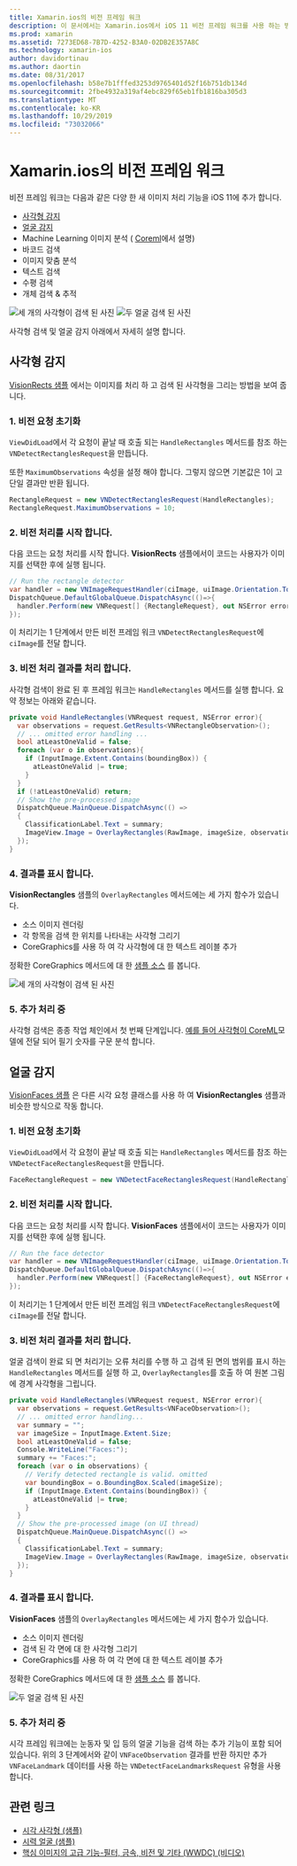 ```yaml
---
title: Xamarin.ios의 비전 프레임 워크
description: 이 문서에서는 Xamarin.ios에서 iOS 11 비전 프레임 워크를 사용 하는 방법을 설명 합니다. 특히 사각형 검색 및 얼굴 감지에 대해 설명 합니다.
ms.prod: xamarin
ms.assetid: 7273ED68-7B7D-4252-B3A0-02DB2E357A8C
ms.technology: xamarin-ios
author: davidortinau
ms.author: daortin
ms.date: 08/31/2017
ms.openlocfilehash: b58e7b1fffed3253d9765401d52f16b751db134d
ms.sourcegitcommit: 2fbe4932a319af4ebc829f65eb1fb1816ba305d3
ms.translationtype: MT
ms.contentlocale: ko-KR
ms.lasthandoff: 10/29/2019
ms.locfileid: "73032066"
---
```

# <a name="vision-framework-in-xamarinios"></a>Xamarin.ios의 비전 프레임 워크

비전 프레임 워크는 다음과 같은 다양 한 새 이미지 처리 기능을 iOS 11에 추가 합니다.

- [사각형 감지](#rectangles)
- [얼굴 감지](#faces)
- Machine Learning 이미지 분석 ( [Coreml](~/ios/platform/introduction-to-ios11/coreml.md)에서 설명)
- 바코드 검색
- 이미지 맞춤 분석
- 텍스트 검색
- 수평 검색
- 개체 검색 & 추적

![세 개의 사각형이 검색 된 사진](vision-images/found-rectangles-tiny.png) ![두 얼굴 검색 된 사진](vision-images/xamarin-home-faces-tiny.png)

사각형 검색 및 얼굴 감지 아래에서 자세히 설명 합니다.

<a name="rectangles" />

## <a name="rectangle-detection"></a>사각형 감지

[VisionRects 샘플](https://docs.microsoft.com/samples/xamarin/ios-samples/ios11-visionrectangles) 에서는 이미지를 처리 하 고 검색 된 사각형을 그리는 방법을 보여 줍니다.

### <a name="1-initialize-the-vision-request"></a>1. 비전 요청 초기화

`ViewDidLoad`에서 각 요청이 끝날 때 호출 되는 `HandleRectangles` 메서드를 참조 하는 `VNDetectRectanglesRequest`을 만듭니다.

또한 `MaximumObservations` 속성을 설정 해야 합니다. 그렇지 않으면 기본값은 1이 고 단일 결과만 반환 됩니다.

```csharp
RectangleRequest = new VNDetectRectanglesRequest(HandleRectangles);
RectangleRequest.MaximumObservations = 10;
```

### <a name="2-start-the-vision-processing"></a>2. 비전 처리를 시작 합니다.

다음 코드는 요청 처리를 시작 합니다. **VisionRects** 샘플에서이 코드는 사용자가 이미지를 선택한 후에 실행 됩니다.

```csharp
// Run the rectangle detector
var handler = new VNImageRequestHandler(ciImage, uiImage.Orientation.ToCGImagePropertyOrientation(), new VNImageOptions());
DispatchQueue.DefaultGlobalQueue.DispatchAsync(()=>{
  handler.Perform(new VNRequest[] {RectangleRequest}, out NSError error);
});
```

이 처리기는 1 단계에서 만든 비전 프레임 워크 `VNDetectRectanglesRequest`에 `ciImage`를 전달 합니다.

### <a name="3-handle-the-results-of-vision-processing"></a>3. 비전 처리 결과를 처리 합니다.

사각형 검색이 완료 된 후 프레임 워크는 `HandleRectangles` 메서드를 실행 합니다. 요약 정보는 아래와 같습니다.

```csharp
private void HandleRectangles(VNRequest request, NSError error){
  var observations = request.GetResults<VNRectangleObservation>();
  // ... omitted error handling ...
  bool atLeastOneValid = false;
  foreach (var o in observations){
    if (InputImage.Extent.Contains(boundingBox)) {
      atLeastOneValid |= true;
    }
  }
  if (!atLeastOneValid) return;
  // Show the pre-processed image
  DispatchQueue.MainQueue.DispatchAsync(() =>
  {
    ClassificationLabel.Text = summary;
    ImageView.Image = OverlayRectangles(RawImage, imageSize, observations);
  });
}
```

### <a name="4-display-the-results"></a>4. 결과를 표시 합니다.

**VisionRectangles** 샘플의 `OverlayRectangles` 메서드에는 세 가지 함수가 있습니다.

- 소스 이미지 렌더링
- 각 항목을 검색 한 위치를 나타내는 사각형 그리기
- CoreGraphics를 사용 하 여 각 사각형에 대 한 텍스트 레이블 추가

정확한 CoreGraphics 메서드에 대 한 [샘플 소스](https://docs.microsoft.com/samples/xamarin/ios-samples/ios11-visionrectangles) 를 봅니다.

![세 개의 사각형이 검색 된 사진](vision-images/found-rectangles-phone-sml.png)

### <a name="5-further-processing"></a>5. 추가 처리 중

사각형 검색은 종종 작업 체인에서 첫 번째 단계입니다. [예를 들어 사각형이 CoreML](~/ios/platform/introduction-to-ios11/coreml.md#coremlvision)모델에 전달 되어 필기 숫자를 구문 분석 합니다.

<a name="faces" />

## <a name="face-detection"></a>얼굴 감지

[VisionFaces 샘플](https://docs.microsoft.com/samples/xamarin/ios-samples/ios11-visionfaces) 은 다른 시각 요청 클래스를 사용 하 여 **VisionRectangles** 샘플과 비슷한 방식으로 작동 합니다.

### <a name="1-initialize-the-vision-request"></a>1. 비전 요청 초기화

`ViewDidLoad`에서 각 요청이 끝날 때 호출 되는 `HandleRectangles` 메서드를 참조 하는 `VNDetectFaceRectanglesRequest`을 만듭니다.

```csharp
FaceRectangleRequest = new VNDetectFaceRectanglesRequest(HandleRectangles);
```

### <a name="2-start-the-vision-processing"></a>2. 비전 처리를 시작 합니다.

다음 코드는 요청 처리를 시작 합니다. **VisionFaces** 샘플에서이 코드는 사용자가 이미지를 선택한 후에 실행 됩니다.

```csharp
// Run the face detector
var handler = new VNImageRequestHandler(ciImage, uiImage.Orientation.ToCGImagePropertyOrientation(), new VNImageOptions());
DispatchQueue.DefaultGlobalQueue.DispatchAsync(()=>{
  handler.Perform(new VNRequest[] {FaceRectangleRequest}, out NSError error);
});
```

이 처리기는 1 단계에서 만든 비전 프레임 워크 `VNDetectFaceRectanglesRequest`에 `ciImage`를 전달 합니다.

### <a name="3-handle-the-results-of-vision-processing"></a>3. 비전 처리 결과를 처리 합니다.

얼굴 검색이 완료 되 면 처리기는 오류 처리를 수행 하 고 검색 된 면의 범위를 표시 하는 `HandleRectangles` 메서드를 실행 하 고, `OverlayRectangles`를 호출 하 여 원본 그림에 경계 사각형을 그립니다.

```csharp
private void HandleRectangles(VNRequest request, NSError error){
  var observations = request.GetResults<VNFaceObservation>();
  // ... omitted error handling...
  var summary = "";
  var imageSize = InputImage.Extent.Size;
  bool atLeastOneValid = false;
  Console.WriteLine("Faces:");
  summary += "Faces:";
  foreach (var o in observations) {
    // Verify detected rectangle is valid. omitted
    var boundingBox = o.BoundingBox.Scaled(imageSize);
    if (InputImage.Extent.Contains(boundingBox)) {
      atLeastOneValid |= true;
    }
  }
  // Show the pre-processed image (on UI thread)
  DispatchQueue.MainQueue.DispatchAsync(() =>
  {
    ClassificationLabel.Text = summary;
    ImageView.Image = OverlayRectangles(RawImage, imageSize, observations);
  });
}
```

### <a name="4-display-the-results"></a>4. 결과를 표시 합니다.

**VisionFaces** 샘플의 `OverlayRectangles` 메서드에는 세 가지 함수가 있습니다.

- 소스 이미지 렌더링
- 검색 된 각 면에 대 한 사각형 그리기
- CoreGraphics를 사용 하 여 각 면에 대 한 텍스트 레이블 추가

정확한 CoreGraphics 메서드에 대 한 [샘플 소스](https://docs.microsoft.com/samples/xamarin/ios-samples/ios11-visionfaces) 를 봅니다.

![두 얼굴 검색 된 사진](vision-images/found-faces-phone-sml.png)

### <a name="5-further-processing"></a>5. 추가 처리 중

시각 프레임 워크에는 눈동자 및 입 등의 얼굴 기능을 검색 하는 추가 기능이 포함 되어 있습니다. 위의 3 단계에서와 같이 `VNFaceObservation` 결과를 반환 하지만 추가 `VNFaceLandmark` 데이터를 사용 하는 `VNDetectFaceLandmarksRequest` 유형을 사용 합니다.

## <a name="related-links"></a>관련 링크

- [시각 사각형 (샘플)](https://docs.microsoft.com/samples/xamarin/ios-samples/ios11-visionrectangles)
- [시력 얼굴 (샘플)](https://docs.microsoft.com/samples/xamarin/ios-samples/ios11-visionfaces)
- [핵심 이미지의 고급 기능-필터, 금속, 비전 및 기타 (WWDC) (비디오)](https://developer.apple.com/videos/play/wwdc2017/510/)
